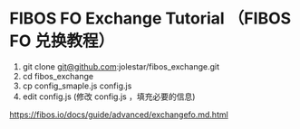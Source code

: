 # FIBOS FO Exchange Tutorial （FIBOS FO 兑换教程）

1. git clone git@github.com:jolestar/fibos_exchange.git
2. cd fibos_exchange
3. cp config_smaple.js config.js
4. edit config.js (修改 config.js ，填充必要的信息)



https://fibos.io/docs/guide/advanced/exchangefo.md.html

